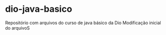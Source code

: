 # dio-java-basico
Repositório com arquivos do curso de java básico da Dio
Modificação inicial do arquivoS